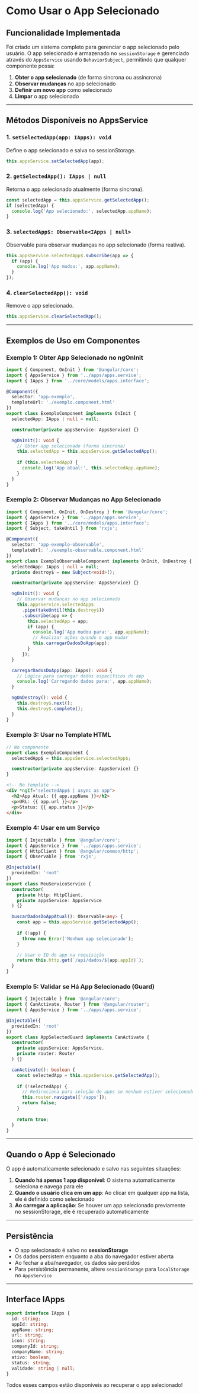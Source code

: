 # Como Usar o App Selecionado

## Funcionalidade Implementada

Foi criado um sistema completo para gerenciar o app selecionado pelo usuário. O app selecionado é armazenado no `sessionStorage` e gerenciado através do `AppsService` usando `BehaviorSubject`, permitindo que qualquer componente possa:

1. **Obter o app selecionado** (de forma síncrona ou assíncrona)
2. **Observar mudanças** no app selecionado
3. **Definir um novo app** como selecionado
4. **Limpar** o app selecionado

---

## Métodos Disponíveis no AppsService

### 1. `setSelectedApp(app: IApps): void`
Define o app selecionado e salva no sessionStorage.

```typescript
this.appsService.setSelectedApp(app);
```

### 2. `getSelectedApp(): IApps | null`
Retorna o app selecionado atualmente (forma síncrona).

```typescript
const selectedApp = this.appsService.getSelectedApp();
if (selectedApp) {
  console.log('App selecionado:', selectedApp.appName);
}
```

### 3. `selectedApp$: Observable<IApps | null>`
Observable para observar mudanças no app selecionado (forma reativa).

```typescript
this.appsService.selectedApp$.subscribe(app => {
  if (app) {
    console.log('App mudou:', app.appName);
  }
});
```

### 4. `clearSelectedApp(): void`
Remove o app selecionado.

```typescript
this.appsService.clearSelectedApp();
```

---

## Exemplos de Uso em Componentes

### Exemplo 1: Obter App Selecionado no ngOnInit

```typescript
import { Component, OnInit } from '@angular/core';
import { AppsService } from '../apps/apps.service';
import { IApps } from '../core/models/apps.interface';

@Component({
  selector: 'app-exemplo',
  templateUrl: './exemplo.component.html'
})
export class ExemploComponent implements OnInit {
  selectedApp: IApps | null = null;

  constructor(private appsService: AppsService) {}

  ngOnInit(): void {
    // Obter app selecionado (forma síncrona)
    this.selectedApp = this.appsService.getSelectedApp();
    
    if (this.selectedApp) {
      console.log('App atual:', this.selectedApp.appName);
    }
  }
}
```

### Exemplo 2: Observar Mudanças no App Selecionado

```typescript
import { Component, OnInit, OnDestroy } from '@angular/core';
import { AppsService } from '../apps/apps.service';
import { IApps } from '../core/models/apps.interface';
import { Subject, takeUntil } from 'rxjs';

@Component({
  selector: 'app-exemplo-observable',
  templateUrl: './exemplo-observable.component.html'
})
export class ExemploObservableComponent implements OnInit, OnDestroy {
  selectedApp: IApps | null = null;
  private destroy$ = new Subject<void>();

  constructor(private appsService: AppsService) {}

  ngOnInit(): void {
    // Observar mudanças no app selecionado
    this.appsService.selectedApp$
      .pipe(takeUntil(this.destroy$))
      .subscribe(app => {
        this.selectedApp = app;
        if (app) {
          console.log('App mudou para:', app.appName);
          // Realizar ações quando o app mudar
          this.carregarDadosDoApp(app);
        }
      });
  }

  carregarDadosDoApp(app: IApps): void {
    // Lógica para carregar dados específicos do app
    console.log('Carregando dados para:', app.appName);
  }

  ngOnDestroy(): void {
    this.destroy$.next();
    this.destroy$.complete();
  }
}
```

### Exemplo 3: Usar no Template HTML

```typescript
// No componente
export class ExemploComponent {
  selectedApp$ = this.appsService.selectedApp$;

  constructor(private appsService: AppsService) {}
}
```

```html
<!-- No template -->
<div *ngIf="selectedApp$ | async as app">
  <h2>App Atual: {{ app.appName }}</h2>
  <p>URL: {{ app.url }}</p>
  <p>Status: {{ app.status }}</p>
</div>
```

### Exemplo 4: Usar em um Serviço

```typescript
import { Injectable } from '@angular/core';
import { AppsService } from '../apps/apps.service';
import { HttpClient } from '@angular/common/http';
import { Observable } from 'rxjs';

@Injectable({
  providedIn: 'root'
})
export class MeuServicoService {
  constructor(
    private http: HttpClient,
    private appsService: AppsService
  ) {}

  buscarDadosDoAppAtual(): Observable<any> {
    const app = this.appsService.getSelectedApp();
    
    if (!app) {
      throw new Error('Nenhum app selecionado');
    }

    // Usar o ID do app na requisição
    return this.http.get(`/api/dados/${app.appId}`);
  }
}
```

### Exemplo 5: Validar se Há App Selecionado (Guard)

```typescript
import { Injectable } from '@angular/core';
import { CanActivate, Router } from '@angular/router';
import { AppsService } from '../apps/apps.service';

@Injectable({
  providedIn: 'root'
})
export class AppSelectedGuard implements CanActivate {
  constructor(
    private appsService: AppsService,
    private router: Router
  ) {}

  canActivate(): boolean {
    const selectedApp = this.appsService.getSelectedApp();
    
    if (!selectedApp) {
      // Redireciona para seleção de apps se nenhum estiver selecionado
      this.router.navigate(['/apps']);
      return false;
    }
    
    return true;
  }
}
```

---

## Quando o App é Selecionado

O app é automaticamente selecionado e salvo nas seguintes situações:

1. **Quando há apenas 1 app disponível**: O sistema automaticamente seleciona e navega para ele
2. **Quando o usuário clica em um app**: Ao clicar em qualquer app na lista, ele é definido como selecionado
3. **Ao carregar a aplicação**: Se houver um app selecionado previamente no sessionStorage, ele é recuperado automaticamente

---

## Persistência

- O app selecionado é salvo no **sessionStorage**
- Os dados persistem enquanto a aba do navegador estiver aberta
- Ao fechar a aba/navegador, os dados são perdidos
- Para persistência permanente, altere `sessionStorage` para `localStorage` no `AppsService`

---

## Interface IApps

```typescript
export interface IApps {
  id: string;
  appId: string;
  appName: string;
  url: string;
  icon: string;
  companyId: string;
  companyName: string;
  ativo: boolean;
  status: string;
  validade: string | null;
}
```

Todos esses campos estão disponíveis ao recuperar o app selecionado!

